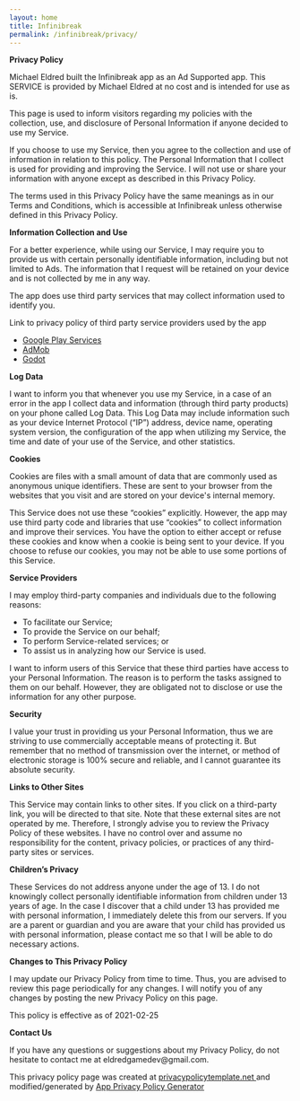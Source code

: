 ```yaml
---
layout: home
title: Infinibreak
permalink: /infinibreak/privacy/
---
```


<strong>Privacy Policy</strong>
<p>
  Michael Eldred built the Infinibreak app as
  an Ad Supported app. This SERVICE is provided by
  Michael Eldred at no cost and is intended for use as
  is.
</p> <p>
  This page is used to inform visitors regarding my
  policies with the collection, use, and disclosure of Personal
  Information if anyone decided to use my Service.
</p> <p>
  If you choose to use my Service, then you agree to
  the collection and use of information in relation to this
  policy. The Personal Information that I collect is
  used for providing and improving the Service. I will not use or share your information with
  anyone except as described in this Privacy Policy.
</p> <p>
  The terms used in this Privacy Policy have the same meanings
  as in our Terms and Conditions, which is accessible at
  Infinibreak unless otherwise defined in this Privacy Policy.
</p> <p><strong>Information Collection and Use</strong></p> <p>
  For a better experience, while using our Service, I
  may require you to provide us with certain personally
  identifiable information, including but not limited to Ads. The information that
  I request will be retained on your device and is not collected by me in any way.
</p> <div><p>
    The app does use third party services that may collect
    information used to identify you.
  </p> <p>
    Link to privacy policy of third party service providers used
    by the app
  </p> <ul><li><a href="https://www.google.com/policies/privacy/" target="_blank" rel="noopener noreferrer">Google Play Services</a></li><li><a href="https://support.google.com/admob/answer/6128543?hl=en" target="_blank" rel="noopener noreferrer">AdMob</a></li><!----><!----><!----><!----><!----><!----><!----><!----><!----><!----><!----><!----><!----><!----><!----><!----><!----><!----><!----><!----><!----><!----><li><a href="https://godotengine.org/privacy-policy" target="_blank" rel="noopener noreferrer">Godot</a></li><!----></ul></div> <p><strong>Log Data</strong></p> <p>
  I want to inform you that whenever you
  use my Service, in a case of an error in the app
  I collect data and information (through third party
  products) on your phone called Log Data. This Log Data may
  include information such as your device Internet Protocol
  (“IP”) address, device name, operating system version, the
  configuration of the app when utilizing my Service,
  the time and date of your use of the Service, and other
  statistics.
</p> <p><strong>Cookies</strong></p> <p>
  Cookies are files with a small amount of data that are
  commonly used as anonymous unique identifiers. These are sent
  to your browser from the websites that you visit and are
  stored on your device's internal memory.
</p> <p>
  This Service does not use these “cookies” explicitly. However,
  the app may use third party code and libraries that use
  “cookies” to collect information and improve their services.
  You have the option to either accept or refuse these cookies
  and know when a cookie is being sent to your device. If you
  choose to refuse our cookies, you may not be able to use some
  portions of this Service.
</p> <p><strong>Service Providers</strong></p> <p>
  I may employ third-party companies and
  individuals due to the following reasons:
</p> <ul><li>To facilitate our Service;</li> <li>To provide the Service on our behalf;</li> <li>To perform Service-related services; or</li> <li>To assist us in analyzing how our Service is used.</li></ul> <p>
  I want to inform users of this Service
  that these third parties have access to your Personal
  Information. The reason is to perform the tasks assigned to
  them on our behalf. However, they are obligated not to
  disclose or use the information for any other purpose.
</p> <p><strong>Security</strong></p> <p>
  I value your trust in providing us your
  Personal Information, thus we are striving to use commercially
  acceptable means of protecting it. But remember that no method
  of transmission over the internet, or method of electronic
  storage is 100% secure and reliable, and I cannot
  guarantee its absolute security.
</p> <p><strong>Links to Other Sites</strong></p> <p>
  This Service may contain links to other sites. If you click on
  a third-party link, you will be directed to that site. Note
  that these external sites are not operated by me.
  Therefore, I strongly advise you to review the
  Privacy Policy of these websites. I have
  no control over and assume no responsibility for the content,
  privacy policies, or practices of any third-party sites or
  services.
</p> <p><strong>Children’s Privacy</strong></p> <p>
  These Services do not address anyone under the age of 13.
  I do not knowingly collect personally
  identifiable information from children under 13 years of age. In the case
  I discover that a child under 13 has provided
  me with personal information, I immediately
  delete this from our servers. If you are a parent or guardian
  and you are aware that your child has provided us with
  personal information, please contact me so that
  I will be able to do necessary actions.
</p> <p><strong>Changes to This Privacy Policy</strong></p> <p>
  I may update our Privacy Policy from
  time to time. Thus, you are advised to review this page
  periodically for any changes. I will
  notify you of any changes by posting the new Privacy Policy on
  this page.
</p> <p>This policy is effective as of 2021-02-25</p> <p><strong>Contact Us</strong></p> <p>
  If you have any questions or suggestions about my
  Privacy Policy, do not hesitate to contact me at eldredgamedev@gmail.com.
</p> <p>This privacy policy page was created at <a href="https://privacypolicytemplate.net" target="_blank" rel="noopener noreferrer">privacypolicytemplate.net </a>and modified/generated by <a href="https://app-privacy-policy-generator.nisrulz.com/" target="_blank" rel="noopener noreferrer">App Privacy Policy Generator</a></p>
